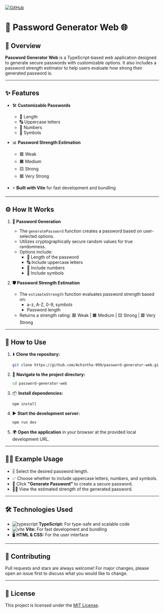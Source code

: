 [![GitHub](https://img.shields.io/badge/GitHub-Repo-blue?logo=github)](https://github.com/Achintha-999/cpp-headers-library)

# 🔐 Password Generator Web 🌐

## 📝 Overview
**Password Generator Web** is a TypeScript-based web application designed to generate secure passwords with customizable options. It also includes a password strength estimator to help users evaluate how strong their generated password is.

---

## ✨ Features

- 🛠️ **Customizable Passwords**
  - 🔢 Length
  - 🔠 Uppercase letters
  - 🔢 Numbers
  - 🔣 Symbols

- 📊 **Password Strength Estimation**
  - 🟥 Weak
  - 🟧 Medium
  - 🟨 Strong
  - 🟩 Very Strong

- ⚡ **Built with Vite** for fast development and bundling

---


## ⚙️ How It Works

1. **🔑 Password Generation**
   - The `generatePassword` function creates a password based on user-selected options.
   - Utilizes cryptographically secure random values for true randomness.
   - Options include:
     - 📏 Length of the password
     - 🔠 Include uppercase letters
     - 🔢 Include numbers
     - 🔣 Include symbols

2. **🛡️ Password Strength Estimation**
   - The `estimateStrength` function evaluates password strength based on:
     - a-z, A-Z, 0-9, symbols
     - Password length
   - Returns a strength rating: 🟥 Weak | 🟧 Medium | 🟨 Strong | 🟩 Very Strong

---

## 🚀 How to Use

1. ⬇️ **Clone the repository:**
   ```bash
   git clone https://github.com/Achintha-999/password-generator-web.git
   ```

2. 📁 **Navigate to the project directory:**
   ```bash
   cd password-generator-web
   ```

3. 📦 **Install dependencies:**
   ```bash
   npm install
   ```

4. ▶️ **Start the development server:**
   ```bash
   npm run dev
   ```

5. 🌍 **Open the application** in your browser at the provided local development URL.

---

## 🧑‍💻 Example Usage

- 🎚️ Select the desired password length.
- ✅ Choose whether to include uppercase letters, numbers, and symbols.
- 🔄 Click **"Generate Password"** to create a secure password.
- 🕵️‍♂️ View the estimated strength of the generated password.

---

## 🛠️ Technologies Used

- ![typescript](https://img.shields.io/badge/-TypeScript-3178c6?logo=typescript&logoColor=white) **TypeScript:** For type-safe and scalable code
- ![vite](https://img.shields.io/badge/-Vite-646cff?logo=vite&logoColor=yellow) **Vite:** For fast development and bundling
- 🖥️ **HTML & CSS:** For the user interface

---

## 🤝 Contributing

Pull requests and stars are always welcome! For major changes, please open an issue first to discuss what you would like to change.

---

## 📄 License

This project is licensed under the [MIT License](LICENSE).
